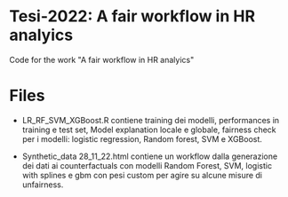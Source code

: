 # Tesi-2022: A fair workflow in HR analyics
Code for the work "A fair workflow in HR analyics"

# Files
- LR_RF_SVM_XGBoost.R contiene training dei modelli, performances in training e test set, Model explanation locale e globale, fairness check per i modelli: logistic regression, Random forest, SVM e XGBoost.

- Synthetic_data 28_11_22.html contiene un workflow dalla generazione dei dati ai counterfactuals con modelli Random Forest, SVM, logistic with splines e gbm con pesi custom per agire su alcune misure di unfairness.
